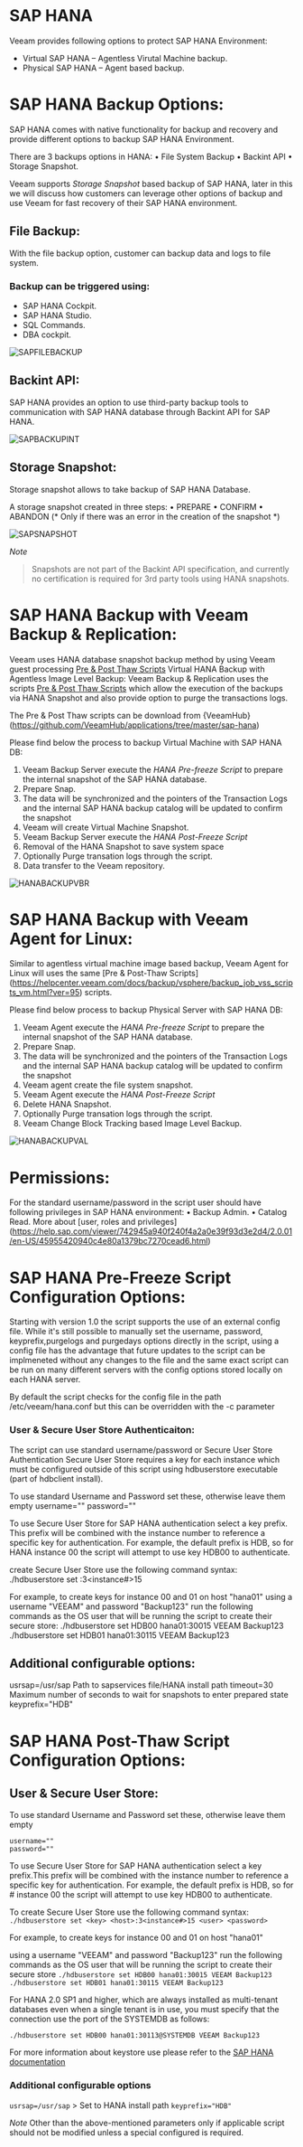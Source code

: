 # SAP HANA

Veeam provides following options to protect SAP HANA Environment:

- Virtual SAP HANA –  Agentless Virutal Machine backup.
- Physical SAP HANA – Agent based backup.

# SAP HANA Backup Options:

SAP HANA comes with native functionality for backup and recovery and provide different options to backup SAP HANA Environment.

There are 3 backups options in HANA:
•	File System Backup
•	Backint API
•	Storage Snapshot.

Veeam supports *Storage Snapshot* based backup of SAP HANA, later in this we will discuss how customers can leverage other options of backup and use Veeam for fast recovery of their SAP HANA environment.

## File Backup:

With the file backup option, customer can backup data and logs to file system.

### Backup can be triggered using:
-	SAP HANA Cockpit.
-	SAP HANA Studio.
-	SQL Commands.
-	DBA cockpit.

![SAPFILEBACKUP](.\SAP-File-Backup.png) 


## Backint API:

SAP HANA provides an option to use third-party backup tools to communication with SAP HANA database through Backint API for SAP HANA.

![SAPBACKUPINT](.\SAP-BACKINT.png) 


## Storage Snapshot:

Storage snapshot allows to take backup of SAP HANA Database.

A storage snapshot created in three steps:
• PREPARE 
• CONFIRM
• ABANDON (* Only if there was an error in the creation of the snapshot *)

![SAPSNAPSHOT](.\SAP-SNAPSHOT.png) 

*Note* 
>Snapshots are not part of the Backint API specification, and currently no certification is required for 3rd party tools using HANA snapshots.


# SAP HANA Backup with Veeam Backup & Replication:

Veeam uses HANA database snapshot backup method by using Veeam guest processing [Pre & Post Thaw Scripts]( https://helpcenter.veeam.com/docs/backup/vsphere/backup_job_vss_scripts_vm.html?ver=95) 
Virtual HANA Backup with Agentless Image Level Backup:
Veeam Backup & Replication uses the scripts [Pre & Post Thaw Scripts]( https://helpcenter.veeam.com/docs/backup/vsphere/backup_job_vss_scripts_vm.html?ver=95) 
 which allow the execution of the backups via HANA Snapshot and also provide option to purge the transactions logs. 

The Pre & Post Thaw scripts can be download from {VeeamHub}(https://github.com/VeeamHub/applications/tree/master/sap-hana)

Please find below the process to backup Virtual Machine with SAP HANA DB:

1.	Veeam Backup Server execute the *HANA Pre-freeze Script* to prepare the internal snapshot of the SAP HANA database.
2.	Prepare Snap.
3.	The data will be synchronized and the pointers of the Transaction Logs and the internal SAP HANA backup catalog will be updated to confirm the snapshot 
4.	Veeam will create Virtual Machine Snapshot.
5.	Veeam Backup Server execute the *HANA Post-Freeze Script*
6.	Removal of the HANA Snapshot to save system space
7.	Optionally Purge transation logs through the script.
8.	Data transfer to the Veeam repository. 

![HANABACKUPVBR](.\HANA-BACKUP-VBR-SAP.png)

# SAP HANA Backup with Veeam Agent for Linux:

Similar to agentless virtual machine image based backup, Veeam Agent for Linux will uses the same [Pre & Post-Thaw Scripts] (https://helpcenter.veeam.com/docs/backup/vsphere/backup_job_vss_scripts_vm.html?ver=95) scripts. 

Please find below process to backup Physical Server with SAP HANA DB:

1.	Veeam Agent execute the *HANA Pre-freeze Script* to prepare the internal snapshot of the SAP HANA database.
2.	Prepare Snap.
3.	The data will be synchronized and the pointers of the Transaction Logs and the internal SAP HANA backup catalog will be updated to confirm the snapshot 
4.	Veeam agent create the file system snapshot.
5.	Veeam Agent execute the *HANA Post-Freeze Script*
6.	Delete HANA Snapshot.
7.	Optionally Purge transation logs through the script.
8.	Veeam Change Block Tracking based Image Level Backup.

![HANABACKUPVAL](.\HANA-BACKUP-VAL-SAP.png)

# Permissions:
For the standard username/password in the script user should have following privileges in SAP HANA environment:
•	Backup Admin.
•	Catalog Read. 
More about [user, roles and privileges] (https://help.sap.com/viewer/742945a940f240f4a2a0e39f93d3e2d4/2.0.01/en-US/45955420940c4e80a1379bc7270cead6.html) 
 
 # SAP HANA Pre-Freeze Script Configuration Options:

Starting with version 1.0 the script supports the use of an external config file. While it's still possible to manually set the username, password, keyprefix,purgelogs and purgedays options directly in the script, using a config file has the advantage that future updates to the script can be implmeneted without any changes to the file and the same exact script can be run on many different servers with the config options stored locally on each HANA server.

By default the script checks for the config file in the path /etc/veeam/hana.conf but this can be overridden with the -c parameter

### User & Secure User Store Authenticaiton:

The script can use standard username/password or Secure User Store Authentication Secure User Store requires a key for each instance which must be configured outside of this script using hdbuserstore executable (part of hdbclient install).

To use standard Username and Password set these, otherwise leave them empty
username=""
password=""

To use Secure User Store for SAP HANA authentication select a key prefix. This prefix will be combined with the instance number to reference a specific
key for authentication.  For example, the default prefix is HDB, so for HANA instance 00 the script will attempt to use key HDB00 to authenticate.

create Secure User Store use the following command syntax:
./hdbuserstore set <key> <host>:3<instance#>15 <user> <password>

For example, to create keys for instance 00 and 01 on host "hana01" using a username "VEEAM" and password "Backup123" run the following commands as the OS user that will be running the script to create their secure store:
./hdbuserstore set HDB00 hana01:30015 VEEAM Backup123
./hdbuserstore set HDB01 hana01:30115 VEEAM Backup123

## Additional configurable options:
usrsap=/usr/sap  Path to sapservices file/HANA install path
timeout=30       Maximum number of seconds to wait for snapshots to enter prepared state
keyprefix="HDB"


# SAP HANA Post-Thaw Script Configuration Options:

## User & Secure User Store:

To use standard Username and Password set these, otherwise leave them empty
```
username=""
password=""
```
To use Secure User Store for SAP HANA authentication select a key prefix.This prefix will be combined with the instance number to reference a specific
key for authentication.  For example, the default prefix is HDB, so for # instance 00 the script will attempt to use key HDB00 to authenticate.

To create Secure User Store use the following command syntax:
```./hdbuserstore set <key> <host>:3<instance#>15 <user> <password>```

For example, to create keys for instance 00 and 01 on host "hana01"

using a username "VEEAM" and password "Backup123" run the following commands as the OS user that will be running the script to create their secure store 
```./hdbuserstore set HDB00 hana01:30015 VEEAM Backup123```
```./hdbuserstore set HDB01 hana01:30115 VEEAM Backup123 ```

For HANA 2.0 SP1 and higher, which are always installed as multi-tenant databases even when a single tenant is in use, you must specify that the connection use the port of the SYSTEMDB as follows:

```./hdbuserstore set HDB00 hana01:30113@SYSTEMDB VEEAM Backup123```

For more information about keystore use please refer to the [SAP HANA documentation](http://documentation.commvault.com/commvault/v11/article?p=22335.htm)

### Additional configurable options
```usrsap=/usr/sap```  > Set to HANA install path
```keyprefix="HDB"```	
	
*Note* 
Other than the above-mentioned parameters only if applicable script should not be modified unless a special configured is required. 

